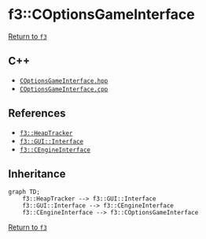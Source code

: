 # f3::COptionsGameInterface

[Return to `f3`](/docs/f3.md)

## C++

- [`COptionsGameInterface.hpp`](/src/f3/COptionsGameInterface.hpp)
- [`COptionsGameInterface.cpp`](/src/f3/COptionsGameInterface.cpp)

## References

- [`f3::HeapTracker`](/docs/f3/HeapTracker.md)
- [`f3::GUI::Interface`](/docs/f3/GUI/Interface.md)
- [`f3::CEngineInterface`](/docs/f3/CEngineInterface.md)

## Inheritance

```mermaid
graph TD;
    f3::HeapTracker --> f3::GUI::Interface
    f3::GUI::Interface --> f3::CEngineInterface
    f3::CEngineInterface --> f3::COptionsGameInterface
```

[Return to `f3`](/docs/f3.md)